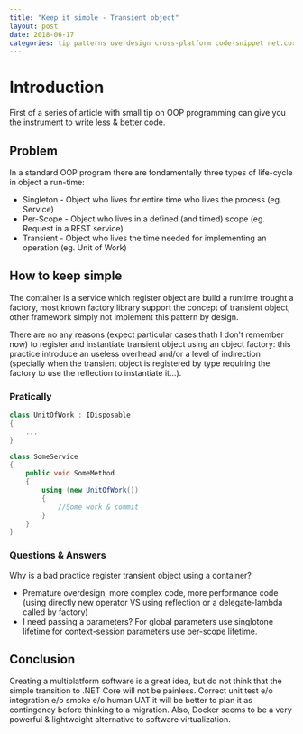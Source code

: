 ```yaml
---
title: "Keep it simple - Transient object"
layout: post
date: 2018-06-17
categories: tip patterns overdesign cross-platform code-snippet net.core c#
---
```


# Introduction

First of a series of article with small tip on OOP programming can give you the instrument to write less & better code.

## Problem

In a standard OOP program there are fondamentally three types of life-cycle in object a run-time:

* Singleton - Object who lives for entire time who lives the process (eg. Service)
* Per-Scope - Object who lives in a defined (and timed) scope (eg. Request in a REST service)
* Transient - Object who lives the time needed for implementing an operation (eg. Unit of Work)

## How to keep simple

The container is a service which register object are build a runtime trought a factory, most known factory library support the concept of transient object, other framework simply not implement this pattern by design.

There are no any reasons (expect particular cases thath I don't remember now) to register and instantiate transient object using an object factory: this practice introduce an useless overhead and/or a level of indirection (specially when the transient object is registered by type requiring the factory to use the reflection to instantiate it...).

### Pratically

```csharp
class UnitOfWork : IDisposable
{
    ...
}

class SomeService
{
    public void SomeMethod
    {
        using (new UnitOfWork())
        {
            //Some work & commit
        }
    }
}
```

### Questions & Answers

Why is a bad practice register transient object using a container?

* Premature overdesign, more complex code, more performance code (using directly new operator VS using reflection or a delegate-lambda called by factory)
* I need passing a parameters? For global parameters use singlotone lifetime for context-session parameters use per-scope lifetime.

## Conclusion

Creating a multiplatform software is a great idea, but do not think that the simple transition to .NET Core will not be painless.
Correct unit test e/o integration e/o smoke e/o human UAT it will be better to plan it as contingency before thinking to a migration.
Also, Docker seems to be a very powerful & lightweight alternative to software virtualization.
